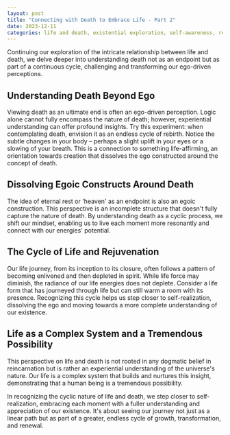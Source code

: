 ```yaml
---
layout: post
title: "Connecting with Death to Embrace Life - Part 2"
date: 2023-12-11
categories: life and death, existential exploration, self-awareness, reincarnation
---
```


Continuing our exploration of the intricate relationship between life and death, we delve deeper into understanding death not as an endpoint but as part of a continuous cycle, challenging and transforming our ego-driven perceptions.

## Understanding Death Beyond Ego

Viewing death as an ultimate end is often an ego-driven perception. Logic alone cannot fully encompass the nature of death; however, experiential understanding can offer profound insights. Try this experiment: when contemplating death, envision it as an endless cycle of rebirth. Notice the subtle changes in your body – perhaps a slight uplift in your eyes or a slowing of your breath. This is a connection to something life-affirming, an orientation towards creation that dissolves the ego constructed around the concept of death.

## Dissolving Egoic Constructs Around Death

The idea of eternal rest or 'heaven' as an endpoint is also an egoic construction. This perspective is an incomplete structure that doesn't fully capture the nature of death. By understanding death as a cyclic process, we shift our mindset, enabling us to live each moment more resonantly and connect with our energies' potential.

## The Cycle of Life and Rejuvenation

Our life journey, from its inception to its closure, often follows a pattern of becoming enlivened and then depleted in spirit. While life force may diminish, the radiance of our life energies does not deplete. Consider a life form that has journeyed through life but can still warm a room with its presence. Recognizing this cycle helps us step closer to self-realization, dissolving the ego and moving towards a more complete understanding of our existence.

## Life as a Complex System and a Tremendous Possibility

This perspective on life and death is not rooted in any dogmatic belief in reincarnation but is rather an experiential understanding of the universe's nature. Our life is a complex system that builds and nurtures this insight, demonstrating that a human being is a tremendous possibility.

In recognizing the cyclic nature of life and death, we step closer to self-realization, embracing each moment with a fuller understanding and appreciation of our existence. It's about seeing our journey not just as a linear path but as part of a greater, endless cycle of growth, transformation, and renewal.
